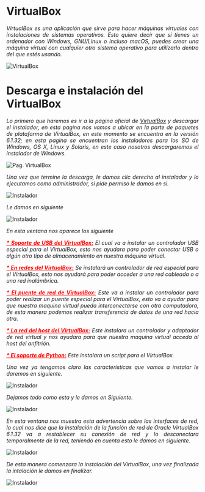 # <b> VirtualBox </b>

<cite style="display:block; text-align: justify">VirtualBox es una aplicación que sirve para hacer máquinas virtuales con instalaciones de sistemas operativos. Esto quiere decir que si tienes un ordenador con Windows, GNU/Linux o incluso macOS, puedes crear una máquina virtual con cualquier otro sistema operativo para utilizarlo dentro del que estés usando.</cite>

![VirtualBox](img_Instalacion_Hipervisor/img0.png) 


# <b> Descarga e instalación del VirtualBox </b>
<cite style="display:block; text-align: justify">Lo primero que haremos es ir a la página oficial de [VirtualBox][1_0] y descargar el instalador, en esta pagina nos vamos a ubicar en la parte de paquetes de plataforma de VirtualBox, en este momento se encuentra en la versión 6.1.32; en esta pagina se encuentran los instaladores para los SO de Windows, OS X, Linux y Solaris, en este caso nosotros descargaremos el instalador de Windows.</cite>

![Pag. VirtualBox](img_Instalacion_Hipervisor/img1.png)


[1_0]:https://www.virtualbox.org/wiki/Downloads

<cite style="display:block; text-align: justify">Una vez que termine la descarga, le damos clic derecho al instalador y lo ejecutamos como administrador, si pide permiso le damos en si.</cite>

![Instalador](img_Instalacion_Hipervisor/img2.png)

<cite style="display:block; text-align: justify">Le damos en siguiente</cite>

![Instalador](img_Instalacion_Hipervisor/img3.png)

<cite style="display:block; text-align: justify">En esta ventana nos aparece los siguiente</cite>

<cite style="display:block; text-align: justify"><FONT COLOR="red"><b><u>* Soporte de USB del VirtualBox:</b></u> </FONT>El cual va a instalar un controlador USB especial para el VirtualBox, esto nos ayudara para poder conectar USB o algún otro tipo de almacenamiento en nuestra máquina virtual.</cite>

<cite style="display:block; text-align: justify"><FONT COLOR="red"><b><u>* En redes del VirtualBox:</b></u> </FONT>Se instalará un controlador de red especial para el VirtualBox, esto nos ayudará para poder acceder a una red cableada o a una red inalámbrica.</cite>

<cite style="display:block; text-align: justify"><FONT COLOR="red"><b><u>* El puente de red de VirtualBox:</b></u> </FONT>Este va a instalar un controlador para poder realizar un puente especial para el VirtualBox, esto va a ayudar para que nuestra maquina virtual pueda interconectarse con otra computadora, de esta manera podemos realizar transferencia de datos de una red hacia otra.</cite>

<cite style="display:block; text-align: justify"><FONT COLOR="red"><b><u>* La red del host del VirtualBox:</b></u> </FONT>Este instalara un controlador y adaptador de red virtual y nos ayudara para que nuestra maquina virtual acceda al host del anfitrión.</cite>

<cite style="display:block; text-align: justify"><FONT COLOR="red"><b><u>* El soporte de Python:</b></u> </FONT>Este instalara un script para el VirtualBox.</cite>

<cite style="display:block; text-align: justify">Una vez ya tengamos claro las características que vamos a instalar le daremos en siguiente.
</cite>

![Instalador](img_Instalacion_Hipervisor/img4.png)

<cite style="display:block; text-align: justify">Dejamos todo como esta y le damos en Siguiente.
</cite>

![Instalador](img_Instalacion_Hipervisor/img5.png)

<cite style="display:block; text-align: justify">En esta ventana nos muestra esta advertencia sobre las interfaces de red, lo cual nos dice que la instalación de la función de red de Oracle VirtualBox 6.1.32 va a restablecer su conexión de red y lo desconectara temporalmente de la red, teniendo en cuenta esto le damos en siguiente.
</cite>

![Instalador](img_Instalacion_Hipervisor/img6.png)

<cite style="display:block; text-align: justify">De esta manera comenzara la instalación del VirtualBox, una vez finalizada la intalación le damos en finalizar.
</cite>

![Instalador](img_Instalacion_Hipervisor/img7.png)
